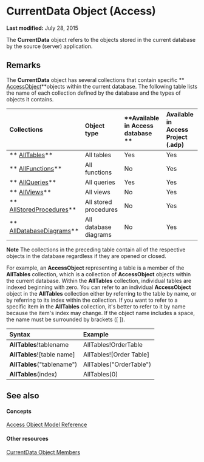 
# CurrentData Object (Access)

 **Last modified:** July 28, 2015

The  **CurrentData** object refers to the objects stored in the current database by the source (server) application.

## Remarks

The  **CurrentData** object has several collections that contain specific ** [AccessObject](8a770b33-5bff-120a-6707-ca214ee5ced3.md)**objects within the current database. The following table lists the name of each collection defined by the database and the types of objects it contains.



|**Collections**|**Object type**|**Available in Access database **|**Available in Access Project (.adp)**|
|:-----|:-----|:-----|:-----|
| ** [AllTables](530bff2d-1d0b-4790-a0f4-ffc628e7f130.md)**|All tables|Yes|Yes|
| ** [AllFunctions](1420cf24-906e-7b65-29f3-29a28cdf92cf.md)**|All functions|No|Yes|
| ** [AllQueries](9b67f04c-2642-0dcc-2a64-8ca8fa7249b3.md)**|All queries |Yes|Yes|
| ** [AllViews](f56bee24-a972-fbdf-f74a-0ac83825e3bb.md)**|All views |No|Yes|
| ** [AllStoredProcedures](896f4c2c-273c-2849-0f06-d75fa515c44a.md)**|All stored procedures |No|Yes|
| ** [AllDatabaseDiagrams](417427aa-1783-29da-30c9-66a7032a0088.md)**|All database diagrams |No|Yes|

 **Note**  The collections in the preceding table contain all of the respective objects in the database regardless if they are opened or closed.

For example, an  **AccessObject** representing a table is a member of the **AllTables** collection, which is a collection of **AccessObject** objects within the current database. Within the **AllTables** collection, individual tables are indexed beginning with zero. You can refer to an individual **AccessObject** object in the **AllTables** collection either by referring to the table by name, or by referring to its index within the collection. If you want to refer to a specific item in the **AllTables** collection, it's better to refer to it by name because the item's index may change. If the object name includes a space, the name must be surrounded by brackets ([ ]).



|**Syntax**|**Example**|
|:-----|:-----|
| **AllTables**!tablename|AllTables!OrderTable|
| **AllTables**![table name]|AllTables![Order Table]|
| **AllTables**("tablename")|AllTables("OrderTable")|
| **AllTables**(index)|AllTables(0)|

## See also


#### Concepts


 [Access Object Model Reference](2de134a4-6c5c-d2a3-8377-f4dd973ba650.md)
#### Other resources


 [CurrentData Object Members](1d86e9b4-8cc6-544d-b1bb-a608167b71ff.md)
